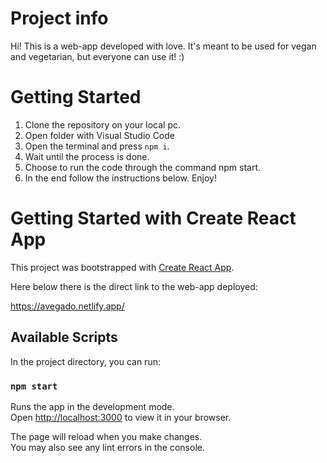 # Project info

Hi! This is a web-app developed with love.
It's meant to be used for vegan and vegetarian, but everyone can use it! :)

# Getting Started

1. Clone the repository on your local pc.
2. Open folder with Visual Studio Code
3. Open the terminal and press `npm i`.
4. Wait until the process is done.
5. Choose to run the code through the command npm start.
6. In the end follow the instructions below. Enjoy!

# Getting Started with Create React App

This project was bootstrapped with [Create React App](https://github.com/facebook/create-react-app).

Here below there is the direct link to the web-app deployed:

<a href="https://avegado.netlify.app/" target="_blank">https://avegado.netlify.app/</a>

## Available Scripts

In the project directory, you can run:

### `npm start`

Runs the app in the development mode.\
Open [http://localhost:3000](http://localhost:3000) to view it in your browser.

The page will reload when you make changes.\
You may also see any lint errors in the console.
